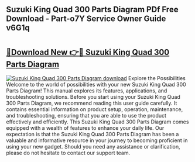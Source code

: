 ## Suzuki King Quad 300 Parts Diagram PDf Free Download - Part-o7Y Service Owner Guide v6G1q

# <h2><a href="http://dfnb3m.blite.top/?on=Suzuki+King+Quad+300+Parts+Diagram">🔗Download New 👉🔴 Suzuki King Quad 300 Parts Diagram</a></h2>

[![Suzuki King Quad 300 Parts Diagram download](https://i.imgur.com/lujVjoI.png)](http://dfnb3m.blite.top/?on=Suzuki+King+Quad+300+Parts+Diagram)
Explore the Possibilities Welcome to the world of possibilities with your new Suzuki King Quad 300 Parts Diagram! This manual explores its features, applications, and troubleshooting solutions. Before you start using your Suzuki King Quad 300 Parts Diagram, we recommend reading this user guide carefully. It contains essential information on product setup, operation, maintenance, and troubleshooting, ensuring that you are able to use the product effectively and efficiently. This Suzuki King Quad 300 Parts Diagram comes equipped with a wealth of features to enhance your daily life. Our expectation is that the Suzuki King Quad 300 Parts Diagram has been a valuable and informative resource in your journey to becoming proficient in using your new gadget. Should you need any assistance or clarification, please do not hesitate to contact our support team.
